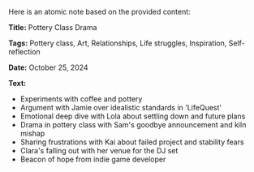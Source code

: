Here is an atomic note based on the provided content:

**Title:** Pottery Class Drama

**Tags:** Pottery class, Art, Relationships, Life struggles, Inspiration, Self-reflection

**Date:** October 25, 2024

**Text:**

* Experiments with coffee and pottery
* Argument with Jamie over idealistic standards in 'LifeQuest'
* Emotional deep dive with Lola about settling down and future plans
* Drama in pottery class with Sam's goodbye announcement and kiln mishap
* Sharing frustrations with Kai about failed project and stability fears
* Clara's falling out with her venue for the DJ set
* Beacon of hope from indie game developer